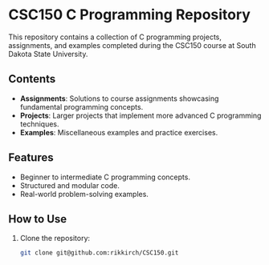 # CSC150 C Programming Repository  

This repository contains a collection of C programming projects, assignments, and examples completed during the CSC150 course at South Dakota State University.  

## Contents  
- **Assignments**: Solutions to course assignments showcasing fundamental programming concepts.  
- **Projects**: Larger projects that implement more advanced C programming techniques.  
- **Examples**: Miscellaneous examples and practice exercises.  

## Features  
- Beginner to intermediate C programming concepts.  
- Structured and modular code.  
- Real-world problem-solving examples.  

## How to Use  
1. Clone the repository:  
   ```bash
   git clone git@github.com:rikkirch/CSC150.git
